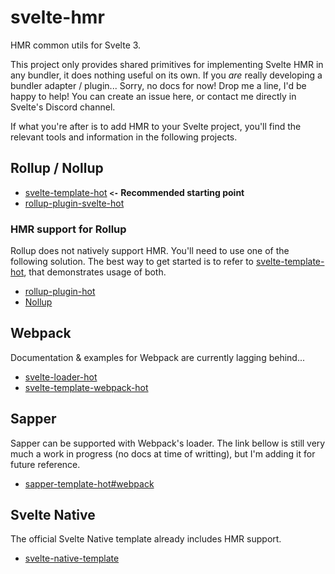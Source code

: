 # svelte-hmr

HMR common utils for Svelte 3.

This project only provides shared primitives for implementing Svelte HMR in any bundler, it does nothing useful on its own. If you _are_ really developing a bundler adapter / plugin... Sorry, no docs for now! Drop me a line, I'd be happy to help! You can create an issue here, or contact me directly in Svelte's Discord channel.

If what you're after is to add HMR to your Svelte project, you'll find the relevant tools and information in the following projects.

## Rollup / Nollup

- [svelte-template-hot] **`<-` Recommended starting point**
- [rollup-plugin-svelte-hot]

### HMR support for Rollup

Rollup does not natively support HMR. You'll need to use one of the following solution. The best way to get started is to refer to [svelte-template-hot], that demonstrates usage of both.

- [rollup-plugin-hot]
- [Nollup][nollup]

## Webpack

Documentation & examples for Webpack are currently lagging behind...

- [svelte-loader-hot]
- [svelte-template-webpack-hot]

## Sapper

Sapper can be supported with Webpack's loader. The link bellow is still very much a work in progress (no docs at time of writting), but I'm adding it for future reference.

- [sapper-template-hot#webpack](https://github.com/rixo/sapper-template-hot#webpack)

## Svelte Native

The official Svelte Native template already includes HMR support.

- [svelte-native-template]

[nollup]: https://github.com/PepsRyuu/nollup
[rollup-plugin-hot]: https://github.com/rixo/rollup-plugin-hot
[rollup-plugin-svelte-hot]: https://github.com/rixo/rollup-plugin-svelte-hot
[rollup-plugin-svelte]: https://github.com/rollup/rollup-plugin-svelte
[svelte-template-hot]: https://github.com/rixo/svelte-template-hot
[svelte-template]: https://github.com/sveltejs/template
[svelte-native-template]: https://github.com/halfnelson/svelte-native-template
[svelte-loader-hot]: https://github.com/rixo/svelte-loader-hot
[svelte-template-webpack-hot]: https://github.com/rixo/svelte-template-webpack-hot
